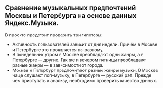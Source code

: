 ## Сравнение музыкальных предпочтений Москвы и Петербурга на основе данных Яндекс.Музыка.
В проекте предстоит проверить три гипотезы:
* Активность пользователей зависит от дня недели. Причём в Москве и Петербурге это проявляется по-разному.
* В понедельник утром в Москве преобладают одни жанры, а в Петербурге — другие. Так же и вечером пятницы преобладают разные жанры — в зависимости от города. 
* Москва и Петербург предпочитают разные жанры музыки. В Москве чаще слушают поп-музыку, в Петербурге — русский рэп.
Прежде чем приступать к анализу, необходимо проверить качество данных. 
